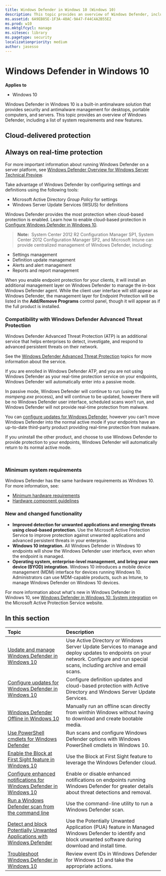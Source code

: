 ```yaml
---
title: Windows Defender in Windows 10 (Windows 10)
description: This topic provides an overview of Windows Defender, including a list of system requirements and new features.
ms.assetid: 6A9EB85E-1F3A-40AC-9A47-F44C4A2B55E2
ms.prod: w10
ms.mktglfcycl: manage
ms.sitesec: library
ms.pagetype: security
localizationpriority: medium
author: jasesso
---
```


# Windows Defender in Windows 10

**Applies to**
-   Windows 10

Windows Defender in Windows 10 is a built-in antimalware solution that provides security and antimalware management for desktops, portable computers, and servers.
This topic provides an overview of Windows Defender, including a list of system requirements and new features.


## Cloud-delivered protection


## Always on real-time protection



For more important information about running Windows Defender on a server platform, see [Windows Defender Overview for Windows Server Technical Preview](https://technet.microsoft.com/library/dn765478.aspx).

Take advantage of Windows Defender by configuring settings and definitions using the following tools:
-   Microsoft Active Directory *Group Policy* for settings
-   Windows Server Update Services (WSUS) for definitions

Windows Defender provides the most protection when cloud-based protection is enabled. Learn how to enable cloud-based protection in [Configure Windows Defender in Windows 10](configure-windows-defender-in-windows-10.md).
> **Note:**  System Center 2012 R2 Configuration Manager SP1, System Center 2012 Configuration Manager SP2, and Microsoft Intune can provide centralized management of Windows Defender, including:
-   Settings management
-   Definition update management
-   Alerts and alert management
-   Reports and report management

When you enable endpoint protection for your clients, it will install an additional management layer on Windows Defender to manage the in-box Windows Defender agent. While the client user interface will still appear as Windows Defender, the management layer for Endpoint Protection will be listed in the **Add/Remove Programs** control panel, though it will appear as if the full product is installed.


### Compatibility with Windows Defender Advanced Threat Protection

Windows Defender Advanced Threat Protection (ATP) is an additional service that helps enterprises to detect, investigate, and respond to advanced persistent threats on their network. 

See the [Windows Defender Advanced Threat Protection](windows-defender-advanced-threat-protection.md) topics for more information about the service.

If you are enrolled in Windows Defender ATP, and you are not using Windows Defender as your real-time protection service on your endpoints, Windows Defender will automatically enter into a passive mode. 

In passive mode, Windows Defender will continue to run (using the *msmpeng.exe* process), and will continue to be updated, however there will be no Windows Defender user interface, scheduled scans won’t run, and Windows Defender will not provide real-time protection from malware.

You can [configure updates for Windows Defender](configure-windows-defender-in-windows-10.md), however you can't move Windows Defender into the normal active mode if your endpoints have an up-to-date third-party product providing real-time protection from malware.

If you uninstall the other product, and choose to use Windows Defender to provide protection to your endpoints, Windows Defender will automatically return to its normal active mode.


 
### Minimum system requirements

Windows Defender has the same hardware requirements as Windows 10. For more information, see:
-   [Minimum hardware requirements](https://msdn.microsoft.com/library/windows/hardware/dn915086.aspx)
-   [Hardware component guidelines](https://msdn.microsoft.com/library/windows/hardware/dn915049.aspx)

### New and changed functionality

-   **Improved detection for unwanted applications and emerging threats using cloud-based protection.** Use the Microsoft Active Protection Service to improve protection against unwanted applications and advanced persistent threats in your enterprise.
-   **Windows 10 integration.** All Windows Defender in Windows 10 endpoints will show the Windows Defender user interface, even when the endpoint is managed.
-   **Operating system, enterprise-level management, and bring your own device (BYOD) integration.** Windows 10 introduces a mobile device management (MDM) interface for devices running Windows 10. Administrators can use MDM-capable products, such as Intune, to manage Windows Defender on Windows 10 devices.

For more information about what's new in Windows Defender in Windows 10, see [Windows Defender in Windows 10: System integration](https://www.microsoft.com/security/portal/enterprise/threatreports_august_2015.aspx) on the Microsoft Active Protection Service website.

## In this section

Topic | Description
:---|:---
[Update and manage Windows Defender in Windows 10](get-started-with-windows-defender-for-windows-10.md)|Use Active Directory or Windows Server Update Services to manage and deploy updates to endpoints on your network. Configure and run special scans, including archive and email scans.
[Configure updates for Windows Defender in Windows 10](configure-windows-defender-in-windows-10.md)|Configure definition updates and cloud-based protection with Active Directory and Windows Server Update Services.
[Windows Defender Offline in Windows 10](windows-defender-offline.md)|Manually run an offline scan directly from winthin Windows without having to download and create bootable media.
[Use PowerShell cmdlets for Windows Defender](use-powershell-cmdlets-windows-defender-for-windows-10.md)|Run scans and configure Windows Defender options with Windows PowerShell cmdlets in Windows 10.
[Enable the Block at First Sight feature in Windows 10](windows-defender-block-at-first-sight.md)|Use the Block at First Sight feature to leverage the Windows Defender cloud.
[Configure enhanced notifications for Windows Defender in Windows 10](windows-defender-enhanced-notifications.md)|Enable or disable enhanced notifications on endpoints running Windows Defender for greater details about threat detections and removal.
[Run a Windows Defender scan from the command line](run-cmd-scan-windows-defender-for-windows-10.md)|Use the command-line utility to run a Windows Defender scan.
[Detect and block Potentially Unwanted Applications with Windows Defender](enable-pua-windows-defender-for-windows-10.md)|Use the Potentially Unwanted Application (PUA) feature in Managed Windows Defender to identify and block unwanted software during download and install time.
[Troubleshoot Windows Defender in Windows 10](troubleshoot-windows-defender-in-windows-10.md)|Review event IDs in Windows Defender for Windows 10 and take the appropriate actions.
